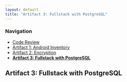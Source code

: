 ```yaml
---
layout: default
title: "Artifact 3: Fullstack with PostgreSQL"
---
```


### Navigation

- [Code Review](/)
- [Artifact 1: Android Inventory](/artifacts/android-inventory.md)
- [Artifact 2: Encryption](/artifacts/encryption.md)
- **[Artifact 3: Fullstack with PostgreSQL](/artifacts/fullstack-with-postgresql.md)**

## Artifact 3: Fullstack with PostgreSQL
